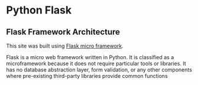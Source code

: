 # Python Flask
## Flask Framework Architecture
This site was built using [Flask micro framework](https://flask.palletsprojects.com/en/1.1.x/foreword/#what-does-micro-mean).

Flask is a micro web framework written in Python. It is classified as a microframework because it does not require particular tools or libraries. It has no database abstraction layer, form validation, or any other components where pre-existing third-party libraries provide common functions

